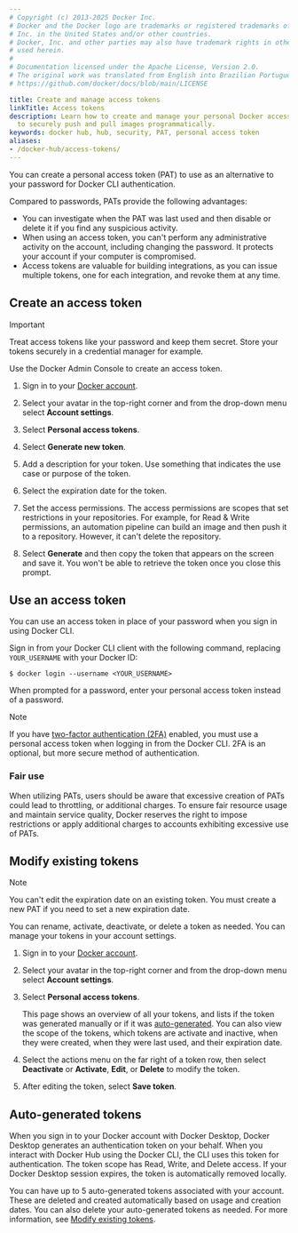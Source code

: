 ```yaml
---
# Copyright (c) 2013-2025 Docker Inc.
# Docker and the Docker logo are trademarks or registered trademarks of Docker,
# Inc. in the United States and/or other countries.
# Docker, Inc. and other parties may also have trademark rights in other terms
# used herein.
#
# Documentation licensed under the Apache License, Version 2.0.
# The original work was translated from English into Brazilian Portuguese.
# https://github.com/docker/docs/blob/main/LICENSE

title: Create and manage access tokens
linkTitle: Access tokens
description: Learn how to create and manage your personal Docker access tokens
  to securely push and pull images programmatically.
keywords: docker hub, hub, security, PAT, personal access token
aliases:
- /docker-hub/access-tokens/
---
```

You can create a personal access token (PAT) to use as an alternative to your password for Docker CLI authentication.

Compared to passwords, PATs provide the following advantages:

- You can investigate when the PAT was last used and then disable or delete it if you find any suspicious activity.
- When using an access token, you can't perform any administrative activity on the account, including changing the password. It protects your account if your computer is compromised.
- Access tokens are valuable for building integrations, as you can issue multiple tokens, one for each integration, and revoke them at
any time.

## Create an access token

> [!IMPORTANT]
>
> Treat access tokens like your password and keep them secret. Store your tokens securely in a credential manager for example.

Use the Docker Admin Console to create an access token.

1. Sign in to your [Docker account](https://app.docker.com/login).

2. Select your avatar in the top-right corner and from the drop-down menu select **Account settings**.

3. Select **Personal access tokens**.

4. Select **Generate new token**.

5. Add a description for your token. Use something that indicates the use case or purpose of the token.

6. Select the expiration date for the token.

7. Set the access permissions.
   The access permissions are scopes that set restrictions in your
   repositories. For example, for Read & Write permissions, an automation
   pipeline can build an image and then push it to a repository. However, it
   can't delete the repository.

8. Select **Generate** and then copy the token that appears on the screen and save it. You won't be able to retrieve the token once you close this prompt.

## Use an access token

You can use an access token in place of your password when you sign in using Docker CLI.

Sign in from your Docker CLI client with the following command, replacing `YOUR_USERNAME` with your Docker ID:

```console
$ docker login --username <YOUR_USERNAME>
```

When prompted for a password, enter your personal access token instead of a password.

> [!NOTE]
>
> If you have [two-factor authentication (2FA)](2fa/_index.md) enabled, you must
> use a personal access token when logging in from the Docker CLI. 2FA is an
> optional, but more secure method of authentication.

### Fair use

When utilizing PATs, users should be aware that excessive creation of PATs could lead to throttling, or additional charges. To ensure fair resource usage and maintain service quality, Docker reserves the right to impose restrictions or apply additional charges to accounts exhibiting excessive use of PATs.

## Modify existing tokens

> [!NOTE]
>
> You can't edit the expiration date on an existing token. You must create a new PAT if you need to set a new expiration date.

You can rename, activate, deactivate, or delete a token as needed. You can manage your tokens in your account settings.

1. Sign in to your [Docker account](https://app.docker.com/login).

2. Select your avatar in the top-right corner and from the drop-down menu select **Account settings**.

3. Select **Personal access tokens**.

   This page shows an overview of all your
   tokens, and lists if the token was generated manually or if it was
   [auto-generated](#auto-generated-tokens). You can also view the scope of the
   tokens, which tokens are activate and inactive, when they were created, when
   they were last used, and their expiration date.

4. Select the actions menu on the far right of a token row, then select **Deactivate** or **Activate**, **Edit**, or **Delete** to modify the token.

5. After editing the token, select **Save token**.

## Auto-generated tokens

When you sign in to your Docker account with Docker Desktop, Docker Desktop generates an authentication token on your behalf. When you interact with Docker Hub using the Docker CLI, the CLI uses this token for authentication. The token scope has Read, Write, and Delete access. If your Docker Desktop session expires, the token is automatically removed locally.

You can have up to 5 auto-generated tokens associated with your account. These are deleted and created automatically based on usage and creation dates. You can also delete your auto-generated tokens as needed. For more information, see [Modify existing tokens](#modify-existing-tokens).
